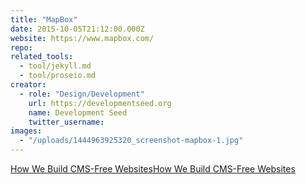 ```yaml
---
title: "MapBox"
date: 2015-10-05T21:12:00.000Z
website: https://www.mapbox.com/
repo:
related_tools:
  - tool/jekyll.md
  - tool/proseio.md
creator:
  - role: "Design/Development"
    url: https://developmentseed.org
    name: Development Seed
    twitter_username:
images:
  - "/uploads/1444963925320_screenshot-mapbox-1.jpg"
---
```

[How We Build CMS-Free Websites](https://developmentseed.org/blog/2012/07/27/build-cms-free-websites/)[How We Build CMS-Free Websites](https://developmentseed.org/blog/2012/07/27/build-cms-free-websites/)
